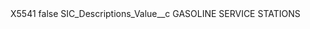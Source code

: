 <?xml version="1.0" encoding="UTF-8"?>
<CustomMetadata xmlns="http://soap.sforce.com/2006/04/metadata" xmlns:xsi="http://www.w3.org/2001/XMLSchema-instance" xmlns:xsd="http://www.w3.org/2001/XMLSchema">
    <label>X5541</label>
    <protected>false</protected>
    <values>
        <field>SIC_Descriptions_Value__c</field>
        <value xsi:type="xsd:string">GASOLINE SERVICE STATIONS</value>
    </values>
</CustomMetadata>
